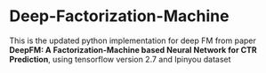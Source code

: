 # Deep-Factorization-Machine
This is the updated python implementation for deep FM from paper **DeepFM: A Factorization-Machine based Neural Network for CTR Prediction**, using tensorflow version 2.7 and Ipinyou dataset
